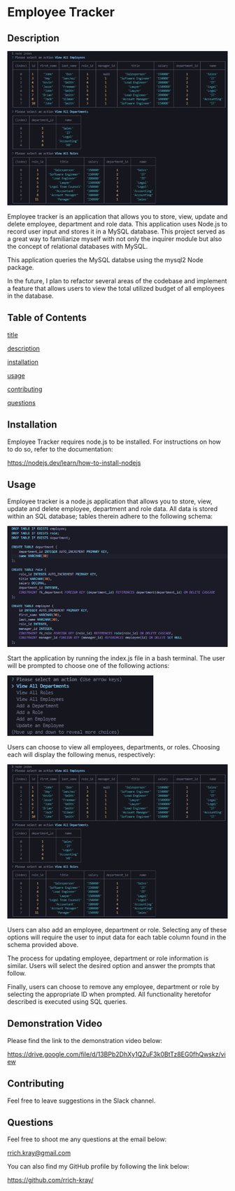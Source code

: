 # Employee Tracker

## Description

![employee tracker](./assets/images/screen2.png)

Employee tracker is an application that allows you to store, view, update and delete employee, department and role data. This application uses Node.js to record user input and stores it in a MySQL database. This project served as a great way to familiarize myself with not only the inquirer module but also the concept of relational databases with MySQL.

This application queries the MySQL databse using the mysql2 Node package.

In the future, I plan to refactor several areas of the codebase and implement a feature that allows users to view the total utilized budget of all employees in the database.

## Table of Contents

[title](#title)

[description](#description)

[installation](#installation)

[usage](#usage)

[contributing](#contributing)

[questions](#questions)

## Installation

Employee Tracker requires node.js to be installed. For instructions on how to do so, refer to the documentation:

https://nodejs.dev/learn/how-to-install-nodejs

## Usage

Employee tracker is a node.js application that allows you to store, view, update and delete employee, department and role data. All data is stored within an SQL database; tables therein adhere to the following schema:

![employee tracker main menu](./assets/images/screen11.png)

Start the application by running the index.js file in a bash terminal. The user will be prompted to choose one of the following actions:

![employee tracker main menu](./assets/images/screen1.png)

Users can choose to view all employees, departments, or roles. Choosing each will display the following menus, respectively:

![employee tracker view all employees](./assets/images/screen2.png)

Users can also add an employee, department or role. Selecting any of these options will require the user to input data for each table column found in the schema provided above.

The process for updating employee, department or role information is similar. Users will select the desired option and answer the prompts that follow.

Finally, users can choose to remove any employee, department or role by selecting the appropriate ID when prompted. All functionality heretofor described is executed using SQL queries.

## Demonstration Video

Please find the link to the demonstration video below:

https://drive.google.com/file/d/13BPb2DhXy1QZuF3k0BtTz8EG0fhQwskz/view

## Contributing

Feel free to leave suggestions in the Slack channel.

## Questions

Feel free to shoot me any questions at the email below:

rrich.kray@gmail.com

You can also find my GitHub profile by following the link below:

https://github.com/rrich-kray/
